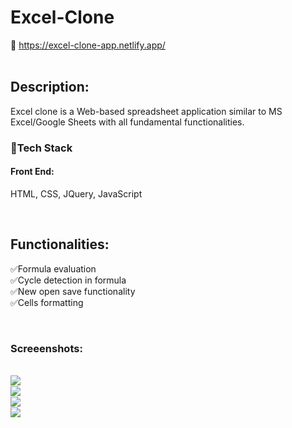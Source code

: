 # Excel-Clone
🔗 https://excel-clone-app.netlify.app/
<br/><br/>
## Description:
Excel clone is a Web-based spreadsheet application similar to MS Excel/Google Sheets with all fundamental functionalities.
<br/>
### 🚀Tech Stack
#### Front End: 
HTML, CSS, JQuery, JavaScript
<br/>

<br/>

## Functionalities:

✅Formula evaluation<br/>
✅Cycle detection in formula<br/>
✅New open save functionality<br/>
✅Cells formatting<br/>

<br/>

### Screeenshots:

<br/>
<a ><img align="left" src="https://github.com/gaurav-baghel/Excel-Clone/blob/main/Screenshots/Screenshot%202021-07-11%20112146.jpg?raw=true" /></a>
<br/>
<a ><img align="left"  src="https://github.com/gaurav-baghel/Excel-Clone/blob/main/Screenshots/Screenshot%202021-07-11%20111424.jpg?raw=true" /></a>
<br/>
<a ><img align="left"  src="https://github.com/gaurav-baghel/Excel-Clone/blob/main/Screenshots/Screenshot%202021-07-11%20111529.jpg?raw=true" /></a>
<br/>
<a ><img align="left"  src="https://github.com/gaurav-baghel/Excel-Clone/blob/main/Screenshots/Screenshot%202021-07-11%20112113.jpg?raw=true" /></a>
<br/>

